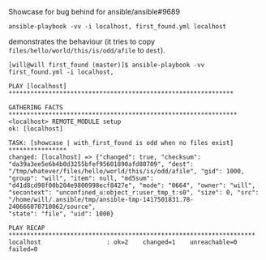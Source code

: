 Showcase for bug behind for ansible/ansible#9689

`ansible-playbook -vv -i localhost, first_found.yml localhost`

demonstrates the behaviour (it tries to copy
`files/hello/world/this/is/odd/afile` to `dest`).

```
[will@will first_found (master)]$ ansible-playbook -vv
first_found.yml -i localhost,

PLAY [localhost]
**************************************************************

GATHERING FACTS
***************************************************************
<localhost> REMOTE_MODULE setup
ok: [localhost]

TASK: [showcase | with_first_found is odd when no files exist]
****************
changed: [localhost] => {"changed": true, "checksum":
"da39a3ee5e6b4b0d3255bfef95601890afd80709", "dest":
"/tmp/whatever/files/hello/world/this/is/odd/afile", "gid": 1000,
"group": "will", "item": null, "md5sum":
"d41d8cd98f00b204e9800998ecf8427e", "mode": "0664", "owner": "will",
"secontext": "unconfined_u:object_r:user_tmp_t:s0", "size": 0, "src":
"/home/will/.ansible/tmp/ansible-tmp-1417501831.78-240666070710062/source",
"state": "file", "uid": 1000}

PLAY RECAP
********************************************************************
localhost                  : ok=2    changed=1    unreachable=0
failed=0
```
